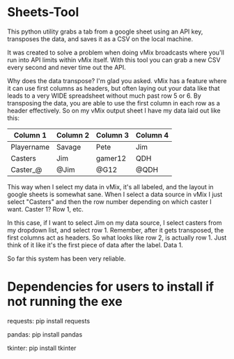 # Sheets-Tool
This python utility grabs a tab from a google sheet using an API key, transposes the data, and saves it as a CSV on the local machine.

It was created to solve a problem when doing vMix broadcasts where you'll run into API limits within vMix itself. With this tool you can grab a new CSV every second and never time out the API. 

Why does the data transpose? I'm glad you asked.
vMix has a feature where it can use first columns as headers, but often laying out your data like that leads to a very WIDE spreadsheet without much past row 5 or 6.
By transposing the data, you are able to use the first column in each row as a header effectively. So on my vMix output sheet I have my data laid out like this:

| Column 1 | Column 2 | Column 3 | Column 4 |
| -------- | -------- | -------- | -------- |
|Playername| Savage   | Pete     | Jim      |
|Casters   | Jim      | gamer12  |  QDH     |
|Caster_@  | @Jim     | @G12     | @QDH     |


This way when I select my data in vMix, it's all labeled, and the layout in google sheets is somewhat sane.
When I select a data source in vMix I just select "Casters" and then the row number depending on which caster I want. Caster 1? Row 1, etc.

In this case, if I want to select Jim on my data source, I select casters from my dropdown list, and select row 1. Remember, after it gets transposed, the first columns act as headers. So what looks like row 2, is actually row 1. Just think of it like it's the first piece of data after the label. Data 1.

So far this system has been very reliable.

# Dependencies for users to install if not running the exe

requests: pip install requests

pandas: pip install pandas

tkinter: pip install tkinter
